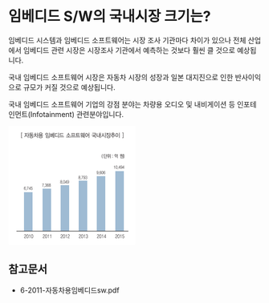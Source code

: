 # 임베디드 S/W의 국내시장 크기는?

임베디드 시스템과 임베디드 소프트웨어는 시장 조사 기관마다 차이가 있으나 전체 산업에서 임베디드 관련 시장은 시장조사 기관에서 예측하는 것보다 훨씬 클 것으로 예상됩니다.

국내 임베디드 소프트웨어 시장은 자동차 시장의 성장과 일본 대지진으로 인한 반사이익으로 규모가 커질 것으로 예상됩니다. 

국내 임베디드 소프트웨어 기업의 강점 분야는 차량용 오디오 및 내비게이션 등 인포테인먼트(Infotainment) 관련분야입니다.

![자동차용_임베디드_소프트웨어_국내시장_추이](./images/임베디드_SW_Q12_2_1.PNG)

## 참고문서
- 6-2011-자동차용임베디드sw.pdf